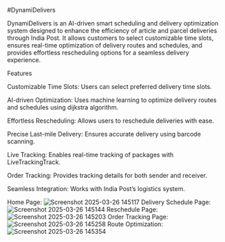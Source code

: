 #DynamiDelivers

DynamiDelivers is an AI-driven smart scheduling and delivery optimization system designed to enhance the efficiency of article and parcel deliveries through India Post. It allows customers to select customizable time slots, ensures real-time optimization of delivery routes and schedules, and provides effortless rescheduling options for a seamless delivery experience.

Features

Customizable Time Slots: Users can select preferred delivery time slots.

AI-driven Optimization: Uses machine learning to optimize delivery routes and schedules using dijkstra algorithm.

Effortless Rescheduling: Allows users to reschedule deliveries with ease.

Precise Last-mile Delivery: Ensures accurate delivery using barcode scanning.

Live Tracking: Enables real-time tracking of packages with LiveTrackingTrack.

Order Tracking: Provides tracking details for both sender and receiver.

Seamless Integration: Works with India Post’s logistics system.

Home Page:
![Screenshot 2025-03-26 145117](https://github.com/user-attachments/assets/55ae4a93-4e19-4418-b76d-2fa7ec3182af)
Delivery Schedule Page:
![Screenshot 2025-03-26 145144](https://github.com/user-attachments/assets/d2ddefb8-b02a-4a23-a99c-9e1055a93fd4)
Reschedule Page:
![Screenshot 2025-03-26 145203](https://github.com/user-attachments/assets/7e7e0003-3536-4ecd-8bd3-ccb59b11f878)
Order Tracking Page:
![Screenshot 2025-03-26 145258](https://github.com/user-attachments/assets/5f99b6cf-8553-4ef4-bc06-cf72bf097aa0)
Route Optimization:
![Screenshot 2025-03-26 145354](https://github.com/user-attachments/assets/2631dcbb-0ac9-4f1d-92b6-65d35f00769a)
